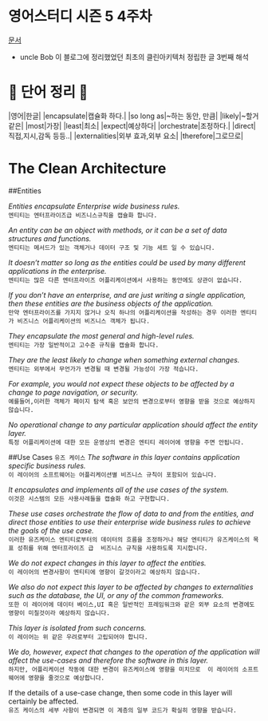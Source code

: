 # 영어스터디 시즌 5 4주차

[문서](https://blog.cleancoder.com/uncle-bob/2012/08/13/the-clean-architecture.html)

- uncle Bob 이 블로그에 정리했었던 최초의 클린아키텍처 정립한 글 3번째 해석


# 📗 단어 정리 📘

|영어|한글|
|encapsulate|캡슐화 하다.|
|so long as|~하는 동안, 만큼|
|likely|~할거 같은|
|most|가장|
|least|최소|
|expect|예상하다|
|orchestrate|조정하다.|
|direct|직접,지시,감독 등등..|
|externalities|외부 효과,외부 요소|
|therefore|그로므로|

# The Clean Architecture   

##Entities   
   
_Entities encapsulate Enterprise wide business rules._   
`엔티티는 엔터프라이즈급 비즈니스규칙을 캡슐화 합니다.`   
   
_An entity can be an object with methods, or it can be a set of data structures and functions._   
`엔티티는 메서드가 있는 객체거나 데이터 구조 및 기능 세트 일 수 있습니다.`   
   
_It doesn’t matter so long as the entities could be used by many different 
applications in the enterprise._   
`엔티티는 많은 다른 엔터프라이즈 어플리케이션에서 사용하는 동안에도 상관이 없습니다. `   
   
_If you don’t have an enterprise, and are just writing a single application, 
then these entities are the business objects of the application._   
`만약 엔터프라이즈를 가지지 않거나 오직 하나의 어플리케이션을 작성하는 경우
이러한 엔티티가 비즈니스 어플리케이션의 비즈니스 객체가 됩니다.`   
   
_They encapsulate the most general and high-level rules._  
`엔티티는 가장 일반적이고 고수준 규칙을 캡슐화 합니다.`   
   
_They are the least likely to change when something external changes._   
`엔티티는 외부에서 무언가가 변경될 때 변경될 가능성이 가장 적습니다.`   
   
_For example, you would not expect these objects to be 
affected by a change to page navigation, or security._   
`예를들어,이러한 객체가 페이지 탐색 혹은 보안의 변경으로부터 영향을 받을 것으로 예상하지 않습니다.`   
   
_No operational change to any particular application should affect the entity layer._   
`특정 어플리케이션에 대한 모든 운영상의 변경은 엔티티 레이어에 영향을 주면 안됩니다.`   

##Use Cases
`유즈 케이스`
_The software in this layer contains application specific business rules._   
`이 레이어의 소프트웨어는 어플리케이션별 비즈니스 규칙이 포함되어 있습니다.`   
   
_It encapsulates and implements all of the use cases of the system._    
`이것은 시스템의 모든 사용사례들을 캡슐화 하고 구현합니다.`   

_These use cases orchestrate the flow of data to and from the entities,
and direct those entities to use their enterprise wide business rules
to achieve the goals of the use case._   
`이러한 유즈케이스 엔티티로부터의 데이터의 흐름을 조정하거나 해당 엔티티가 유즈케이스의 목표 성취를 위해 엔터프라이즈 급 
비즈니스 규칙을 사용하도록 지시합니다.`   
   
_We do not expect changes in this layer to affect the entities._   
`이 레이어의 변경사항이 엔티티에 영향이 갈것이라고 예상하지 않습니다.`   
   
_We also do not expect this layer to be affected by changes to externalities such as the database,
the UI, or any of the common frameworks._   
`또한 이 레이어에 데이터 베이스,UI 혹은 일반적인 프레임워크와 같은 외부 요소의 변경에도 영향이 미칠것이라
예상하지 않습니다.`   
   
_This layer is isolated from such concerns._   
`이 레이어는 위 같은 우려로부터 고립되어야 합니다.`   
   
_We do, however, expect that changes to the operation of the application will affect
the use-cases and therefore the software in this layer._   
`하지만, 어플리케이션 작동에 대한 변경이 유즈케이스에 영향을 미치므로 
이 레이어의 소프트웨어에 영향을 줄것으로 예상합니다.`   
   
If the details of a use-case change, then some code in this layer will certainly be affected.   
`유즈 케이스의 세부 사항이 변경되면 이 계층의 일부 코드가 확실히 영향을 받습니다.`  
